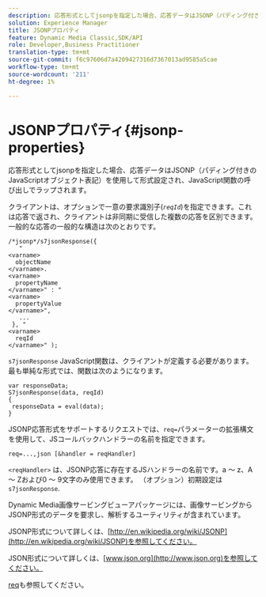```yaml
---
description: 応答形式としてjsonpを指定した場合、応答データはJSONP（パディング付きのJavaScriptオブジェクト表記）を使用して形式設定され、JavaScript関数の呼び出しでラップされます。
solution: Experience Manager
title: JSONPプロパティ
feature: Dynamic Media Classic,SDK/API
role: Developer,Business Practitioner
translation-type: tm+mt
source-git-commit: f6c97606d7a4209427316d7367013ad9585a5cae
workflow-type: tm+mt
source-wordcount: '211'
ht-degree: 1%

---
```



# JSONPプロパティ{#jsonp-properties}

応答形式としてjsonpを指定した場合、応答データはJSONP（パディング付きのJavaScriptオブジェクト表記）を使用して形式設定され、JavaScript関数の呼び出しでラップされます。

クライアントは、オプションで一意の要求識別子(*`reqId`*)を指定できます。これは応答で返され、クライアントは非同期に受信した複数の応答を区別できます。 一般的な応答の一般的な構造は次のとおりです。

```
/*jsonp*/s7jsonResponse({ 
   " 
<varname>
  objectName 
</varname>. 
<varname>
  propertyName 
</varname>" : " 
<varname>
  propertyValue 
</varname>", 
   ... 
 }, " 
<varname>
  reqId 
</varname>" );
```

`s7jsonResponse` JavaScript関数は、クライアントが定義する必要があります。 最も単純な形式では、関数は次のようになります。

```
var responseData; 
S7jsonResponse(data, reqId) 
{ 
 responseData = eval(data); 
}
```

JSONP応答形式をサポートするリクエストでは、`req=`パラメーターの拡張構文を使用して、JSコールバックハンドラーの名前を指定できます。

`req=...,json [&handler = reqHandler]`

`<reqHandler>` は、JSONP応答に存在するJSハンドラーの名前です。a ～ z、A ～ Zおよび0 ～ 9文字のみ使用できます。 （オプション）初期設定は `s7jsonResponse`.

Dynamic Media画像サービングビューアパッケージには、画像サービングからJSONP形式のデータを要求し、解析するユーティリティが含まれています。

JSONP形式について詳しくは、[http://en.wikipedia.org/wiki/JSONP](http://en.wikipedia.org/wiki/JSONP)を参照してください。

JSON形式について詳しくは、[www.json.org](http://www.json.org)を参照してください。

[req](../../../../../../is-api/http-ref/image-serving-api-ref/c-http-protocol-reference/c-command-reference/r-req/r-req.md#reference-907cdb4a97034db7ad94695f25552e76)も参照してください。

